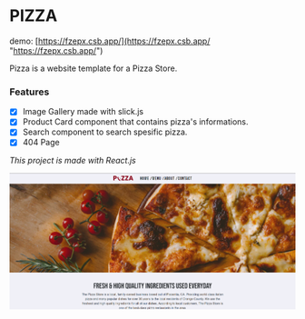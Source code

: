 # PIZZA 

demo: [https://fzepx.csb.app/](https://fzepx.csb.app/ "https://fzepx.csb.app/")

Pizza is a website template for a Pizza Store.

### Features

- [x] Image Gallery made with slick.js
- [x] Product Card component that contains pizza's informations.
- [x] Search component to search spesific pizza.
- [x] 404 Page

*This project is made with React.js* 





[![](https://github.com/yagnurl/pizzaStore/blob/main/pizza-preview.png?raw=true)](https://github.com/yagnurl/pizzaStore/blob/main/pizza-preview.png?raw=true)

